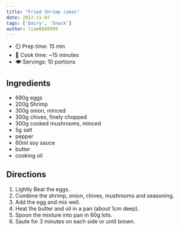 ```yaml
---
title: "Fried Shrimp cakes"
date: 2022-11-07
tags: ['Dairy', 'Snack']
author: liam8888999
---
```


- ⏲️ Prep time: 15 min
- 🍳 Cook time: ~15 minutes
- 🍽️  Servings: 10 portions

## Ingredients

- 690g eggs
- 200g Shrimp
- 300g onion, minced
- 300g chives, finely chopped
- 300g cooked mushrooms, minced
- 5g salt
- pepper
- 60ml soy sauce
- butter
- cooking oil

## Directions

1. Lightly Beat the eggs.
2. Combine the shrimp, onion, chives, mushrooms and seasoning.
3. Add the egg and mix well.
4. Heat the butter and oil in a pan (about 1cm deep).
5. Spoon the mixture into pan in 60g lots.
6. Saute for 3 minutes on each  side or until brown.
